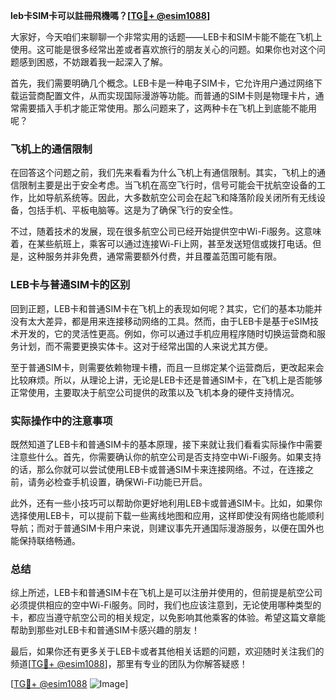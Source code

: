 **leb卡SIM卡可以註冊飛機嗎？[[TG💪+ @esim1088](https://t.me/s/esim1088)]**

大家好，今天咱们来聊聊一个非常实用的话题——LEB卡和SIM卡能不能在飞机上使用。这可能是很多经常出差或者喜欢旅行的朋友关心的问题。如果你也对这个问题感到困惑，不妨跟着我一起深入了解。

首先，我们需要明确几个概念。LEB卡是一种电子SIM卡，它允许用户通过网络下载运营商配置文件，从而实现国际漫游等功能。而普通的SIM卡则是物理卡片，通常需要插入手机才能正常使用。那么问题来了，这两种卡在飞机上到底能不能用呢？

### 飞机上的通信限制

在回答这个问题之前，我们先来看看为什么飞机上有通信限制。其实，飞机上的通信限制主要是出于安全考虑。当飞机在高空飞行时，信号可能会干扰航空设备的工作，比如导航系统等。因此，大多数航空公司会在起飞和降落阶段关闭所有无线设备，包括手机、平板电脑等。这是为了确保飞行的安全性。

不过，随着技术的发展，现在很多航空公司已经开始提供空中Wi-Fi服务。这意味着，在某些航班上，乘客可以通过连接Wi-Fi上网，甚至发送短信或拨打电话。但是，这种服务并非免费，通常需要额外付费，并且覆盖范围可能有限。

### LEB卡与普通SIM卡的区别

回到正题，LEB卡和普通SIM卡在飞机上的表现如何呢？其实，它们的基本功能并没有太大差异，都是用来连接移动网络的工具。然而，由于LEB卡是基于eSIM技术开发的，它的灵活性更高。例如，你可以通过手机应用程序随时切换运营商和服务计划，而不需要更换实体卡。这对于经常出国的人来说尤其方便。

至于普通SIM卡，则需要依赖物理卡槽，而且一旦绑定某个运营商后，更改起来会比较麻烦。所以，从理论上讲，无论是LEB卡还是普通SIM卡，在飞机上是否能够正常使用，主要取决于航空公司提供的政策以及飞机本身的硬件支持情况。

### 实际操作中的注意事项

既然知道了LEB卡和普通SIM卡的基本原理，接下来就让我们看看实际操作中需要注意些什么。首先，你需要确认你的航空公司是否支持空中Wi-Fi服务。如果支持的话，那么你就可以尝试使用LEB卡或普通SIM卡来连接网络。不过，在连接之前，请务必检查手机设置，确保Wi-Fi功能已开启。

此外，还有一些小技巧可以帮助你更好地利用LEB卡或普通SIM卡。比如，如果你选择使用LEB卡，可以提前下载一些离线地图和应用，这样即使没有网络也能顺利导航；而对于普通SIM卡用户来说，则建议事先开通国际漫游服务，以便在国外也能保持联络畅通。

### 总结

综上所述，LEB卡和普通SIM卡在飞机上是可以注册并使用的，但前提是航空公司必须提供相应的空中Wi-Fi服务。同时，我们也应该注意到，无论使用哪种类型的卡，都应当遵守航空公司的相关规定，以免影响其他乘客的体验。希望这篇文章能帮助到那些对LEB卡和普通SIM卡感兴趣的朋友！

最后，如果你还有更多关于LEB卡或者其他相关话题的问题，欢迎随时关注我们的频道[[TG💪+ @esim1088](https://t.me/s/esim1088)]，那里有专业的团队为你解答疑惑！ 

[[TG💪+ @esim1088](https://t.me/s/esim1088) ![Image](https://i.postimg.cc/4NQfJmqS/Snipaste-2025-05-13-00-14-12.png)]
